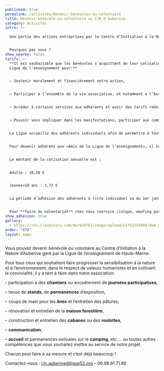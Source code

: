 ```yaml
---
published: true
permalink: /activités/devenir-benevoles-ou-volontaire
title: Devenir bénévole ou volontaire au CIN d'Auberive
category: Activités
intro: >-
  
  Une partie des actions entreprises par le Centre d’Initiation à la Nature d’Auberive est portée par les bénévoles ou des volontaires aidés par l’équipe permanente ! 


  Pourquoi pas vous ?
show_nearby: false
tarifs: >-
  **Il est souhaitable que les bénévoles s'acquittent de leur cotisation à la
  Ligue de l'enseignement pour:**


  – Soutenir moralement et financièrement notre action,


  – Participer à l’ensemble de la vie associative, et notamment à l’Assemblée Générale et apporter votre voix,


  – Accéder à certains services aux adhérents et avoir des tarifs réduits sur certaines manifestations,


  – Pouvoir vous impliquer dans les manifestations, participer aux commissions bénévoles, etc…


  La Ligue accueille des adhérents individuels afin de permettre à toute personne physique qui le souhaite, qu’elle soit membre ou non d’une association affiliée, d’affirmer à titre individuel son attachement et son soutien aux valeurs et au projet de la Ligue de l’enseignement, et d’apporter bénévolement son concours à la réflexion et à l’action qu’elle organise à tous les niveaux de son réseau.


  Pour devenir adhérent aux «Amis de la Ligue de l’enseignement», il suffit de télécharger et de remplir le bulletin d’adhésion puis de le renvoyer à notre secrétariat accompagné de votre cotisation. 


  Le montant de la cotisation annuelle est :


  Adulte : 10,58 €


  Jeunes<18 ans : 3,72 €


  La période d’adhésion des adhérents à titre individuel va du 1er janvier de l’année au 31décembre de l’année en cours.


  Pour **faire du volontariat** chez nous (service civique, woofing par exemple), contactez Margaud (03 25 03 28 20) à la[ Ligue de l’enseignement 52](http://www.ligue52.org)
show_adhesion: true
gallery:
  - https://res.cloudinary.com/dwr0s07kl/image/upload/v1752152604/dom_yk5dly.jpg
order: "070"
layout: page
---
```


Vous pouvez devenir bénévole ou volontaire au Centre d’Initiation à la Nature d’Auberive géré par la Ligue de l’enseignement de Haute-Marne.

Pour tous ceux qui souhaitent faire progresser la sensibilisation à la nature et à l’environnement, dans le respect de valeurs humanistes et en cultivant la convivialité, il y a tant à faire dans notre association:

\- participation à des **chantiers** ou encadrement de **journées participatives**,

– tenue de **stands**, de **permanences** d’exposition,

– coups de main pour les **ânes** et l’entretien des pâtures,

– rénovation et entretien de la **maison forestière**,

– construction et entretien des **cabanes** ou des **roulottes**,

– **communication**,

– **accueil** et permanences estivales sur le **camping**, etc…. ou toutes autres compétences que vous souhaitez mettre au service de notre projet.

Chacun peut faire à sa mesure et c’est déjà beaucoup ! 

Contactez-nous : cin.auberive@ligue52.org – 06.98.91.71.86
